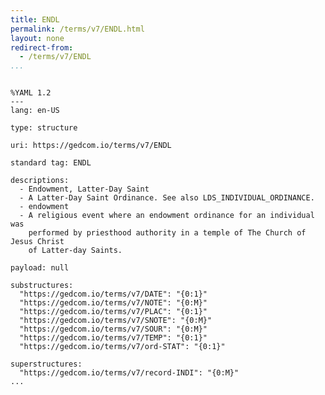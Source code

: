 ```yaml
---
title: ENDL
permalink: /terms/v7/ENDL.html
layout: none
redirect-from:
  - /terms/v7/ENDL
...
```


```

%YAML 1.2
---
lang: en-US

type: structure

uri: https://gedcom.io/terms/v7/ENDL

standard tag: ENDL

descriptions:
  - Endowment, Latter-Day Saint
  - A Latter-Day Saint Ordinance. See also LDS_INDIVIDUAL_ORDINANCE.
  - endowment
  - A religious event where an endowment ordinance for an individual was
    performed by priesthood authority in a temple of The Church of Jesus Christ
    of Latter-day Saints.

payload: null

substructures:
  "https://gedcom.io/terms/v7/DATE": "{0:1}"
  "https://gedcom.io/terms/v7/NOTE": "{0:M}"
  "https://gedcom.io/terms/v7/PLAC": "{0:1}"
  "https://gedcom.io/terms/v7/SNOTE": "{0:M}"
  "https://gedcom.io/terms/v7/SOUR": "{0:M}"
  "https://gedcom.io/terms/v7/TEMP": "{0:1}"
  "https://gedcom.io/terms/v7/ord-STAT": "{0:1}"

superstructures:
  "https://gedcom.io/terms/v7/record-INDI": "{0:M}"
...

```
